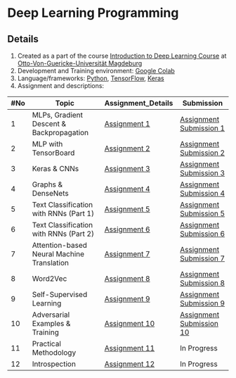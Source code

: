 # Deep Learning Programming 

## Details
1. Created as a part of the course [Introduction to Deep Learning Course](https://ovgu-ailab.github.io/idl2021/index.html) at [Otto-Von-Guericke-Universität Magdeburg](https://www.uni-magdeburg.de)
2. Development and Training environment: [Google Colab](https://colab.research.google.com/)
3. Language/frameworks: [Python](https://www.python.org), [TensorFlow](https://www.tensorflow.org/), [Keras](https://keras.io/)
4. Assignment and descriptions: 

| #No|Topic                                       |Assignment_Details                                               | Submission | 
|----|--------------------------------------------|-----------------------------------------------------------------|------------|
|  1 | MLPs, Gradient Descent & Backpropagation   |[Assignment 1](https://ovgu-ailab.github.io/idl2021/ass1.html)   |[Assignment Submission 1](Assignment_Submissions/Assignment_1.ipynb)  |   
|  2 | MLP with TensorBoard                       |[Assignment 2](https://ovgu-ailab.github.io/idl2021/ass2.html)   |[Assignment Submission 2](Assignment_Submissions/Assignment_2.ipynb)  | 
|  3 | Keras & CNNs                               |[Assignment 3](https://ovgu-ailab.github.io/idl2021/ass3.html)   |[Assignment Submission 3](Assignment_Submissions/Assignment_3.ipynb)     |
|  4 | Graphs & DenseNets                         |[Assignment 4](https://ovgu-ailab.github.io/idl2021/ass4.html)   |[Assignment Submission 4](Assignment_Submissions/Assignment_4.ipynb)     | 
|  5 | Text Classification with RNNs (Part 1)     |[Assignment 5](https://ovgu-ailab.github.io/idl2021/ass5.html)   |[Assignment Submission 5](Assignment_Submissions/Assignment_5.ipynb)     | 
|  6 | Text Classification with RNNs (Part 2)     |[Assignment 6](https://ovgu-ailab.github.io/idl2021/ass6.html)   |[Assignment Submission 6](Assignment_Submissions/Assignment_6.ipynb)     |
|  7 | Attention-based Neural Machine Translation |[Assignment 7](https://ovgu-ailab.github.io/idl2021/ass7.html)   |[Assignment Submission 7](Assignment_Submissions/Assignment_7.ipynb)     |
|  8 | Word2Vec                                   |[Assignment 8](https://ovgu-ailab.github.io/idl2021/ass8a.html)  |[Assignment Submission 8](Assignment_Submissions/Assignment_8.ipynb)     |
|  9 | Self-Supervised Learning                   |[Assignment 9](https://ovgu-ailab.github.io/idl2021/ass9.html)   |[Assignment Submission 9](Assignment_Submissions/Assignment_9.ipynb)     | 
| 10 | Adversarial Examples & Training            |[Assignment 10](https://ovgu-ailab.github.io/idl2021/ass10.html) |[Assignment Submission 10](Assignment_Submissions/Assignment_10.ipynb)    | 
| 11 | Practical Methodology                      |[Assignment 11](https://ovgu-ailab.github.io/idl2021/ass11.html) |In Progress   |
| 12 | Introspection                              |[Assignment 12](https://ovgu-ailab.github.io/idl2021/ass12.html) |In Progress    |
